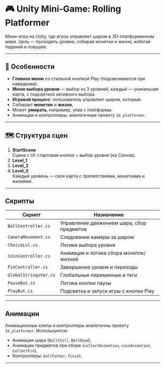 # 🎮 Unity Mini-Game: Rolling Platformer

Мини-игра на Unity, где игрок управляет шаром в 3D-платформенном мире. Цель — проходить уровни, собирая монетки и жизни, избегая падений и ловушек.

---

## 🧩 Особенности

-  **Главное меню** со стильной кнопкой Play (подсвечивается при наведении).
-  **Меню выбора уровня** — выбор из 3 уровней, каждый — уникальная карта, с подсветкой активного выбора.
-  **Игровой процесс**: пользователь управляет шаром, который:
  - Собирает **монетки** и **жизни**,
  - Может **умирать**, например, упав с платформы.
-  Анимации и контроллеры, аналогичные проекту `3d_platformer`.

---

## 🗺️ Структура сцен

1. **StartScene**  
   Сцена с UI: стартовая кнопка + выбор уровня (на Canvas).
2. **Level_1**
3. **Level_2**
4. **Level_3**  
   Каждый уровень — своя карта с препятствиями, монетками и жизнями.

---

## Скрипты

| Скрипт | Назначение |
|-------|------------|
| `BallController.cs` | Управление движением шара, сбор предметов |
| `CameraMovement.cs` | Следование камеры за шаром |
| `ChoiceLvl.cs` | Логика выбора уровня |
| `CoinController.cs` | Анимация и логика сбора монеток/жизней |
| `FinController.cs` | Завершение уровня и переходы |
| `GlobalStringsVar.cs` | Глобальные переменные и теги |
| `PauseBut.cs` | Логика кнопки паузы |
| `PlayBut.cs` | Подсветка и запуск игры с кнопки Play |

---

##  Анимации

Анимационные клипы и контроллеры аналогичны проекту `3d_platformer`. Используются:
- Анимации шара (`BallChill`, `BallDead`),
- Анимации предметов при сборе (`collectAnimation`, `coinAnimation`, `CollectFin`),
- Контроллеры: `ballFather`, `finish`.

---


